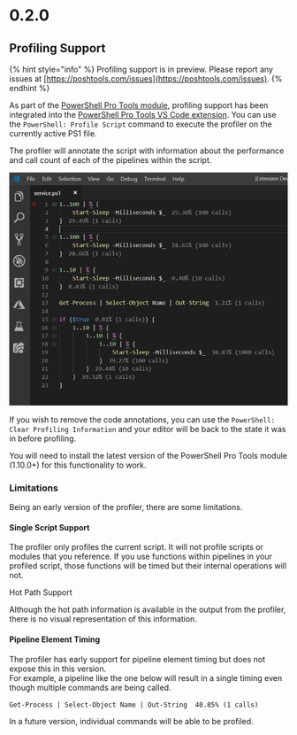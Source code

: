 # 0.2.0

## Profiling Support 

{% hint style="info" %}
 Profiling support is in preview. Please report any issues at [https://poshtools.com/issues](https://poshtools.com/issues).
{% endhint %}

As part of the [PowerShell Pro Tools module](https://www.powershellgallery.com/packages/powershellprotools/1.3.0), profiling support has been integrated into the [PowerShell Pro Tools VS Code extension](https://marketplace.visualstudio.com/items?itemName=ironmansoftware.powershellprotools). You can use the `PowerShell: Profile Script` command to execute the profiler on the currently active PS1 file.

  
The profiler will annotate the script with information about the performance and call count of each of the pipelines within the script.  


![Profiling Annotation](../../.gitbook/assets/image%20%289%29.png)

  
If you wish to remove the code annotations, you can use the `PowerShell: Clear Profiling Information` and your editor will be back to the state it was in before profiling.

  
You will need to install the latest version of the PowerShell Pro Tools module \(1.10.0+\) for this functionality to work.

### Limitations

Being an early version of the profiler, there are some limitations.

#### **Single Script Support**

The profiler only profiles the current script. It will not profile scripts or modules that you reference. If you use functions within pipelines in your profiled script, those functions will be timed but their internal operations will not.

Hot Path Support

Although the hot path information is available in the output from the profiler, there is no visual representation of this information.  


#### Pipeline Element Timing

The profiler has early support for pipeline element timing but does not expose this in this version.  
For example, a pipeline like the one below will result in a single timing even though multiple commands are being called.

```text
Get-Process | Select-Object Name | Out-String  40.85% (1 calls)
```

In a future version, individual commands will be able to be profiled.

